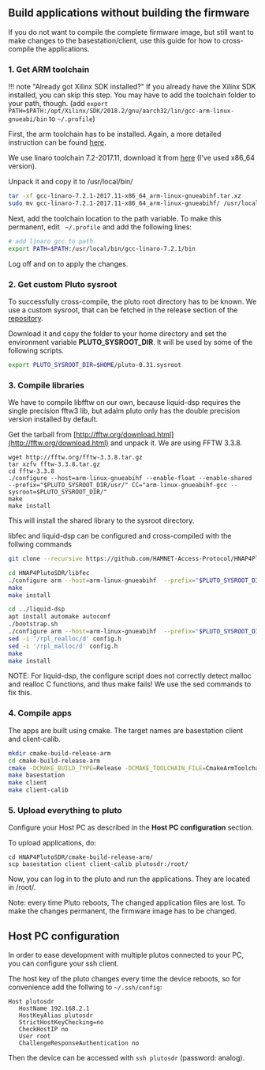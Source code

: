 ## Build applications without building the firmware

If you do not want to compile the complete firmware image, but still want to make changes to the basestation/client,
use this guide for how to cross-compile the applications.


### 1. Get ARM toolchain

!!! note "Already got Xilinx SDK installed?"
    If you already have the Xilinx SDK installed, you can skip this step.
    You may have to add the toolchain folder to your path, though.
    (add `export PATH=$PATH:/opt/Xilinx/SDK/2018.2/gnu/aarch32/lin/gcc-arm-linux-gnueabi/bin` 
    to `~/.profile`)

First, the arm toolchain has to be installed. Again, a more detailed instruction
can be found [here](https://wiki.analog.com/university/tools/pluto/devs/embedded_code).

We use linaro toolchain 7.2-2017.11, download it from [here](http://releases.linaro.org/components/toolchain/binaries/7.2-2017.11/arm-linux-gnueabihf/) (I've used x86_64 version).

Unpack it and copy it to /usr/local/bin/

```bash
tar -xf gcc-linaro-7.2.1-2017.11-x86_64_arm-linux-gnueabihf.tar.xz
sudo mv gcc-linaro-7.2.1-2017.11-x86_64_arm-linux-gnueabihf/ /usr/local/bin/gcc-linaro-7.2.1
```

Next, add the toolchain location to the path variable. To make this permanent, edit
` ~/.profile` and add the following lines:

```bash
# add linaro gcc to path
export PATH=$PATH:/usr/local/bin/gcc-linaro-7.2.1/bin
```
Log off and on to apply the changes.

### 2. Get custom Pluto sysroot

To successfully cross-compile, the pluto root directory has to be known. We use a custom sysroot, that
can be fetched in the release section of the [repository](https://github.com/HAMNET-Access-Protocol/HNAP4PlutoSDR/releases).

Download it and copy the folder to your home directory and set the environment variable **PLUTO_SYSROOT_DIR**.
It will be used by some of the following scripts.

```bash
export PLUTO_SYSROOT_DIR=$HOME/pluto-0.31.sysroot
```

### 3. Compile libraries

We have to compile libfftw on our own, because liquid-dsp requires
the single precision fftw3 lib, but adalm pluto only has the double precision version
installed by default.

Get the tarball from [http://fftw.org/download.html](http://fftw.org/download.html) and unpack it.
We are using FFTW 3.3.8.

```
wget http://fftw.org/fftw-3.3.8.tar.gz
tar xzfv fftw-3.3.8.tar.gz
cd fftw-3.3.8
./configure --host=arm-linux-gnueabihf --enable-float --enable-shared --prefix="$PLUTO_SYSROOT_DIR/usr/" CC="arm-linux-gnueabihf-gcc --sysroot=$PLUTO_SYSROOT_DIR/"
make
make install
```
This will install the shared library to the sysroot directory.

libfec and liquid-dsp can be configured and cross-compiled with the follwing commands

```bash
git clone --recursive https://github.com/HAMNET-Access-Protocol/HNAP4PlutoSDR.git

cd HNAP4PlutoSDR/libfec
./configure arm --host=arm-linux-gnueabihf  --prefix="$PLUTO_SYSROOT_DIR/usr/" CC="arm-linux-gnueabihf-gcc --sysroot=$PLUTO_SYSROOT_DIR/"
make
make install

cd ../liquid-dsp
apt install automake autoconf
./bootstrap.sh
./configure arm --host=arm-linux-gnueabihf  --prefix="$PLUTO_SYSROOT_DIR/usr/" CC="arm-linux-gnueabihf-gcc --sysroot=$PLUTO_SYSROOT_DIR/"
sed -i '/rpl_realloc/d' config.h
sed -i '/rpl_malloc/d' config.h
make
make install
```

NOTE: For liquid-dsp, the configure script does not correctly detect malloc and
realloc C functions, and thus make fails! We use the sed commands to fix this.


### 4. Compile apps

The apps are built using cmake. The target names are basestation client and client-calib.

```bash
mkdir cmake-build-release-arm
cd cmake-build-release-arm
cmake -DCMAKE_BUILD_TYPE=Release -DCMAKE_TOOLCHAIN_FILE=CmakeArmToolchain.cmake ..
make basestation
make client
make client-calib
```

### 5. Upload everything to pluto

Configure your Host PC as described in the **Host PC configuration** section.

To upload applications, do:
```
cd HNAP4PlutoSDR/cmake-build-release-arm/
scp basestation client client-calib plutosdr:/root/
```

Now, you can log in to the pluto and run the applications. They are located in /root/.

Note: every time Pluto reboots, The changed application files are lost. To make the changes
permanent, the firmware image has to be changed.

## Host PC configuration

In order to ease development with multiple plutos connected to your PC, you can configure your ssh client.

The host key of the pluto changes every time the device reboots, so for convenience
add the follwing to `~/.ssh/config`:

```
Host plutosdr
   HostName 192.168.2.1
   HostKeyAlias plutosdr
   StrictHostKeyChecking=no
   CheckHostIP no
   User root
   ChallengeResponseAuthentication no

```
Then the device can be accessed with `ssh plutosdr` (password: analog).

